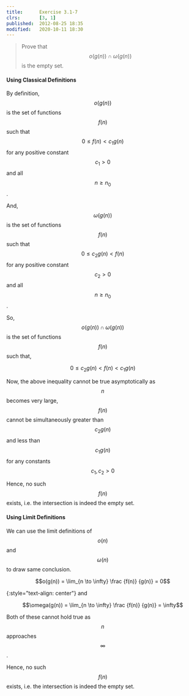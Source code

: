 ```yaml
---
title:      Exercise 3.1-7
clrs:       [3, 1]
published:  2012-08-25 18:35
modified:   2020-10-11 18:30
---
```


> Prove that $$o(g(n)) \cap \omega(g(n))$$ is the empty set.

#### Using Classical Definitions

By definition, $$o(g(n))$$ is the set of functions $$f(n)$$ such that $$0 \le f(n) < c_1g(n)$$ for any positive constant $$c_1 > 0$$ and all $$n \ge n_0$$.

And, $$\omega(g(n))$$ is the set of functions $$f(n)$$ such that $$0 \le c_2g(n) < f(n)$$ for any positive constant $$c_2 > 0$$ and all $$n \ge n_0$$.

So, $$o(g(n)) \cap \omega(g(n))$$ is the set of functions $$f(n)$$ such that,

$$0 \le c_2g(n) < f(n) < c_1g(n)$$

Now, the above inequality cannot be true asymptotically as $$n$$ becomes very large, $$f(n)$$ cannot be simultaneously greater than $$c_2g(n)$$ and less than $$c_1g(n)$$ for any constants $$c_1, c_2 > 0$$

Hence, no such $$f(n)$$ exists, i.e. the intersection is indeed the empty set.

#### Using Limit Definitions

We can use the limit definitions of $$o(n)$$ and $$\omega(n)$$ to draw same conclusion.

$$o(g(n)) = \lim_{n \to \infty} \frac {f(n)} {g(n)} = 0$$

{:style="text-align: center"}
and

$$\omega(g(n)) = \lim_{n \to \infty} \frac {f(n)} {g(n)} = \infty$$

Both of these cannot hold true as $$n$$ approaches $$\infty$$.

Hence, no such $$f(n)$$ exists, i.e. the intersection is indeed the empty set.
